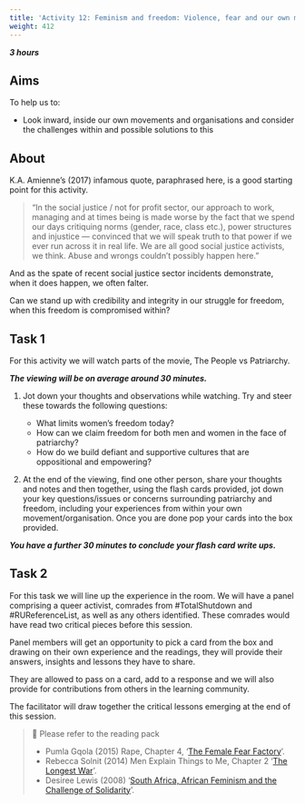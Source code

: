 ```yaml
---
title: 'Activity 12: Feminism and freedom: Violence, fear and our own movements'
weight: 412
---
```


***3 hours***

## Aims

To help us to:

* Look inward, inside our own movements and organisations and
consider the challenges within and possible solutions to this

## About

K.A. Amienne’s (2017) infamous quote, paraphrased here, is a good
starting point for this activity.

> “In the social justice / not for profit sector, our approach to work,
managing and at times being is made worse by the fact that we spend
our days critiquing norms (gender, race, class etc.), power structures
and injustice — convinced that we will speak truth to that power if we
ever run across it in real life. We are all good social justice activists, we
think. Abuse and wrongs couldn’t possibly happen here.”

And as the spate of recent social justice sector incidents demonstrate,
when it does happen, we often falter.

Can we stand up with credibility and integrity in our struggle for
freedom, when this freedom is compromised within?

## Task 1

For this activity we will watch parts of the movie, The People vs Patriarchy.

***The viewing will be on average around 30 minutes.***

1. Jot down your thoughts and observations while watching. Try and
steer these towards the following questions:

    * What limits women’s freedom today?
    * How can we claim freedom for both men and women in the face of patriarchy?
    * How do we build defiant and supportive cultures that are oppositional and empowering?

2. At the end of the viewing, find one other person, share your
thoughts and notes and then together, using the flash cards
provided, jot down your key questions/issues or concerns
surrounding patriarchy and freedom, including your experiences
from within your own movement/organisation. Once you are done
pop your cards into the box provided.

***You have a further 30 minutes to conclude your flash card write ups.***

## Task 2

For this task we will line up the experience in the room. We will have a
panel comprising a queer activist, comrades from #TotalShutdown and
#RUReferenceList, as well as any others identified. These comrades
would have read two critical pieces before this session.

Panel members will get an opportunity to pick a card from the box and
drawing on their own experience and the readings, they will provide
their answers, insights and lessons they have to share.

They are allowed to pass on a card, add to a response and we will also
provide for contributions from others in the learning community.

The facilitator will draw together the critical lessons emerging at the
end of this session.

> 📖️ Please refer to the reading pack
>
> * Pumla Gqola (2015) Rape, Chapter 4,
    ‘[The Female Fear Factory](/documents/the-female-fear-factory.pdf)’.
> * Rebecca Solnit (2014) Men Explain Things to Me, Chapter 2
    ‘[The Longest War](/documents/the-longest-war.pdf)’.
> * Desiree Lewis (2008)
    ‘[South Africa, African Feminism and the Challenge of Solidarity](/documents/african-feminism.pdf)’.
